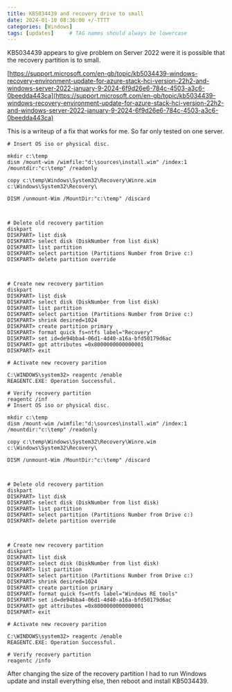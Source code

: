```yaml
---
title: KB5034439 and recovery drive to small
date: 2024-01-10 08:36:00 +/-TTTT
categories: [Windows]
tags: [updates]     # TAG names should always be lowercase
---
```


KB5034439 appears to give problem on Server 2022 were it is possible that the recovery partition is to small. 

[https://support.microsoft.com/en-gb/topic/kb5034439-windows-recovery-environment-update-for-azure-stack-hci-version-22h2-and-windows-server-2022-january-9-2024-6f9d26e6-784c-4503-a3c6-0beedda443ca](https://support.microsoft.com/en-gb/topic/kb5034439-windows-recovery-environment-update-for-azure-stack-hci-version-22h2-and-windows-server-2022-january-9-2024-6f9d26e6-784c-4503-a3c6-0beedda443ca)

This is a writeup of a fix that works for me. So far only tested on one server.

```
# Insert OS iso or physical disc.

mkdir c:\temp
dism /mount-wim /wimfile:"d:\sources\install.wim" /index:1 /mountdir:"c:\temp" /readonly

copy c:\temp\Windows\System32\Recovery\Winre.wim c:\Windows\System32\Recovery\

DISM /unmount-Wim /MountDir:"c:\temp" /discard



# Delete old recovery partition
diskpart
DISKPART> list disk
DISKPART> select disk (DiskNumber from list disk)
DISKPART> list partition
DISKPART> select partition (Partitions Number from Drive c:)
DISKPART> delete partition override



# Create new recovery partition
diskpart
DISKPART> list disk
DISKPART> select disk (DiskNumber from list disk)
DISKPART> list partition
DISKPART> select partition (Partitions Number from Drive c:)
DISKPART> shrink desired=1024
DISKPART> create partition primary
DISKPART> format quick fs=ntfs label="Recovery"
DISKPART> set id=de94bba4-06d1-4d40-a16a-bfd50179d6ac
DISKPART> gpt attributes =0x8000000000000001
DISKPART> exit

# Activate new recovery parition

C:\WINDOWS\system32> reagentc /enable
REAGENTC.EXE: Operation Successful.

# Verify recovery partition
reagentc /inf
# Insert OS iso or physical disc.

mkdir c:\temp
dism /mount-wim /wimfile:"d:\sources\install.wim" /index:1 /mountdir:"c:\temp" /readonly

copy c:\temp\Windows\System32\Recovery\Winre.wim c:\Windows\System32\Recovery\

DISM /unmount-Wim /MountDir:"c:\temp" /discard



# Delete old recovery partition
diskpart
DISKPART> list disk
DISKPART> select disk (DiskNumber from list disk)
DISKPART> list partition
DISKPART> select partition (Partitions Number from Drive c:)
DISKPART> delete partition override



# Create new recovery partition
diskpart
DISKPART> list disk
DISKPART> select disk (DiskNumber from list disk)
DISKPART> list partition
DISKPART> select partition (Partitions Number from Drive c:)
DISKPART> shrink desired=1024
DISKPART> create partition primary
DISKPART> format quick fs=ntfs label="Windows RE tools"
DISKPART> set id=de94bba4-06d1-4d40-a16a-bfd50179d6ac
DISKPART> gpt attributes =0x8000000000000001
DISKPART> exit

# Activate new recovery parition

C:\WINDOWS\system32> reagentc /enable
REAGENTC.EXE: Operation Successful.

# Verify recovery partition
reagentc /info
```

After changing the size of the recovery partition I had to run Windows update and install everything else, then reboot and install KB5034439.